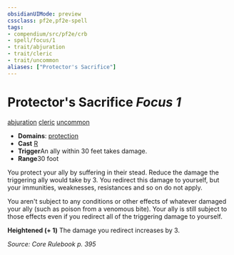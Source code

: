 ```yaml
---
obsidianUIMode: preview
cssclass: pf2e,pf2e-spell
tags:
- compendium/src/pf2e/crb
- spell/focus/1
- trait/abjuration
- trait/cleric
- trait/uncommon
aliases: ["Protector's Sacrifice"]
---
```

# Protector's Sacrifice *Focus 1*   
[abjuration](rules/traits/abjuration.md)  [cleric](rules/traits/cleric.md)  [uncommon](rules/traits/uncommon.md)  

- **Domains**: [protection](compendium/setting/domains.md#Protection)
- **Cast** [R](rules/core-rulebook/chapter-9-playing-the-game.md#Actions "Reaction") 
- **Trigger**An ally within 30 feet takes damage.
- **Range**30 foot

You protect your ally by suffering in their stead. Reduce the damage the triggering ally would take by 3. You redirect this damage to yourself, but your immunities, weaknesses, resistances and so on do not apply.

You aren't subject to any conditions or other effects of whatever damaged your ally (such as poison from a venomous bite). Your ally is still subject to those effects even if you redirect all of the triggering damage to yourself.

**Heightened (+ 1)** The damage you redirect increases by 3.

*Source: Core Rulebook p. 395*